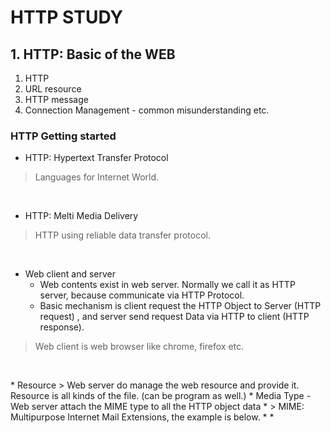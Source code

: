 # HTTP STUDY


## 1. HTTP: Basic of the WEB

1. HTTP 
2. URL resource
3. HTTP message
4. Connection Management - common misunderstanding etc.



### HTTP Getting started 

* HTTP: Hypertext Transfer Protocol
> Languages for Internet World.
<p>&nbsp;</p>

* HTTP: Melti Media Delivery 
> HTTP using reliable data transfer protocol.
<p>&nbsp;</p>

* Web client and server
    * Web contents exist in web server. Normally we call it as HTTP server, because communicate via HTTP Protocol.
    * Basic mechanism is client request the HTTP Object to Server (HTTP request) , and server send request Data via HTTP  to client (HTTP response).
> Web client is web browser like chrome, firefox etc.
<p>&nbsp;</p>
* Resource
> Web server do manage the web resource and provide it. Resource is all kinds of the file. (can be program as well.)
    * Media Type - Web server attach the MIME type to all the HTTP object data
    * > MIME: Multipurpose Internet Mail Extensions, the example is below. 
    * 
    * 




